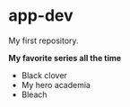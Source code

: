 # app-dev
My first repository.

**My favorite series all the time**
- Black clover
- My hero academia
- Bleach
